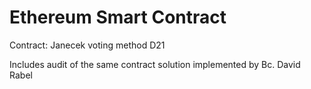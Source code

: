 # Ethereum Smart Contract 

Contract: Janecek voting method D21 

Includes audit of the same contract solution implemented by Bc. David Rabel 
